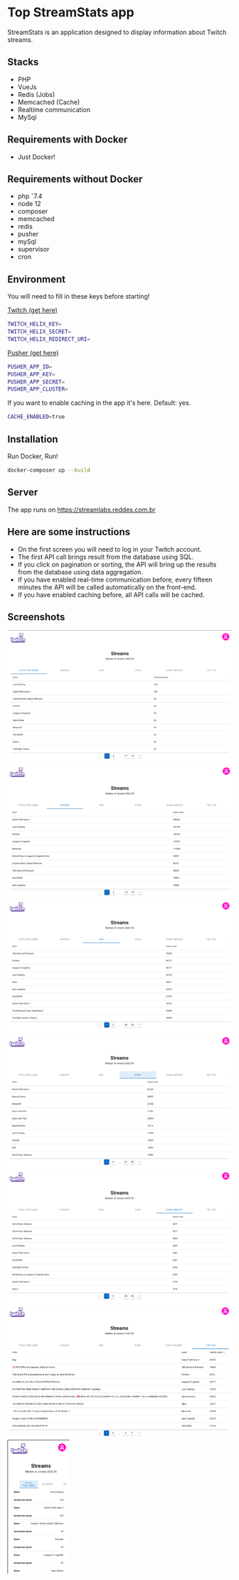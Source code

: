 # Top StreamStats app

StreamStats is an application designed to display information about Twitch streams.

## Stacks
- PHP
- VueJs
- Redis (Jobs)
- Memcached (Cache)
- Realtime communication
- MySql


## Requirements with Docker
- Just Docker!

## Requirements without Docker
- php ˆ7.4
- node 12
- composer
- memcached
- redis
- pusher
- mySql
- supervisor
- cron

## Environment
You will need to fill in these keys before starting!

[Twitch (get here)](https://dev.twitch.tv)
```bash
TWITCH_HELIX_KEY=
TWITCH_HELIX_SECRET=
TWITCH_HELIX_REDIRECT_URI=
```

[Pusher (get here)](https://pusher.com/)
```bash
PUSHER_APP_ID=
PUSHER_APP_KEY=
PUSHER_APP_SECRET=
PUSHER_APP_CLUSTER=
```

If you want to enable caching in the app it's here. Default: yes.
```bash
CACHE_ENABLED=true
```

## Installation

Run Docker, Run!

```bash
docker-composer up --build
```

## Server
The app runs on https://streamlabs.reddes.com.br

## Here are some instructions
- On the first screen you will need to log in your Twitch account.
- The first API call brings result from the database using SQL.
- If you click on pagination or sorting, the API will bring up the results from the database using data aggregation.
- If you have enabled real-time communication before, every fifteen minutes the API will be called automatically on the front-end.
- If you have enabled caching before, all API calls will be cached.

## Screenshots
<img src="/public/images/1.png" height="300">
<img src="/public/images/2.png" height="300">
<img src="/public/images/3.png" height="300">
<img src="/public/images/4.png" height="300">
<img src="/public/images/5.png" height="300">
<img src="/public/images/6.png" height="300">
<img src="/public/images/7.png" height="300">
